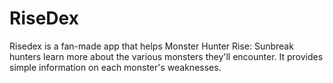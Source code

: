 # RiseDex
Risedex is a fan-made app that helps Monster Hunter Rise: Sunbreak hunters learn more about the various monsters they'll encounter. It provides simple information on each monster's weaknesses.
